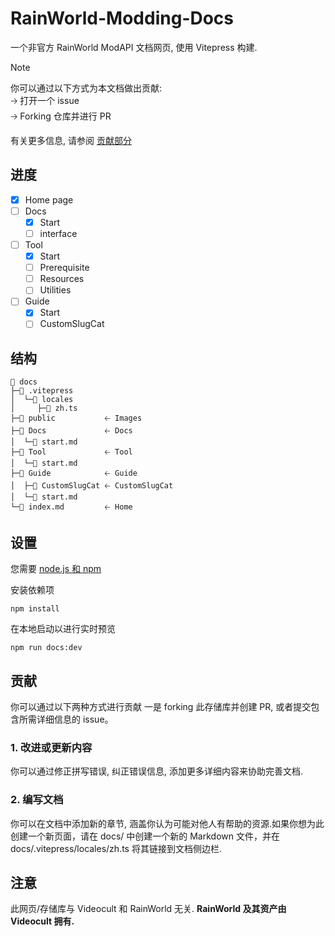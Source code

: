 # RainWorld-Modding-Docs

一个非官方 RainWorld ModAPI 文档网页, 使用 Vitepress 构建.

 
> [!NOTE]
> 你可以通过以下方式为本文档做出贡献:  
> 🡢 打开一个 issue  
> 🡢 Forking 仓库并进行 PR  
> 
> 有关更多信息, 请参阅 [贡献部分](#贡献)  

## 进度

- [x] Home page
- [ ] Docs
	- [x] Start
	- [ ] interface
- [ ] Tool
	- [x] Start
	- [ ] Prerequisite
	- [ ] Resources
	- [ ] Utilities
- [ ] Guide
	- [x] Start
	- [ ] CustomSlugCat

## 结构

```
📂 docs
├─📂 .vitepress
│  └─📂 locales
│     ├─📄 zh.ts
├─📂 public           🡠 Images
├─📂 Docs             🡠 Docs
│  └─📄 start.md
├─📂 Tool             🡠 Tool
│  └─📄 start.md
├─📂 Guide            🡠 Guide
│  ├─📂 CustomSlugCat 🡠 CustomSlugCat
│  └─📄 start.md
└─📄 index.md         🡠 Home
```

## 设置

您需要 [node.js 和 npm](https://docs.npmjs.com/downloading-and-installing-node-js-and-npm)

安装依赖项
```
npm install
```
在本地启动以进行实时预览
```
npm run docs:dev
```

## 贡献
你可以通过以下两种方式进行贡献 一是 forking 此存储库并创建 PR, 或者提交包含所需详细信息的 issue。

### 1. 改进或更新内容
你可以通过修正拼写错误, 纠正错误信息, 添加更多详细内容来协助完善文档.

### 2. 编写文档

你可以在文档中添加新的章节, 涵盖你认为可能对他人有帮助的资源.如果你想为此创建一个新页面，请在 docs/ 中创建一个新的 Markdown 文件，并在 docs/.vitepress/locales/zh.ts 将其链接到文档侧边栏.

## 注意

此网页/存储库与 Videocult 和 RainWorld 无关. 
**RainWorld 及其资产由 Videocult 拥有.**
